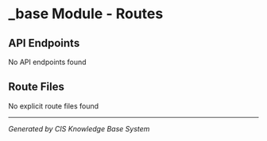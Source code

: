 # _base Module - Routes

## API Endpoints
No API endpoints found

## Route Files
No explicit route files found

---
*Generated by CIS Knowledge Base System*